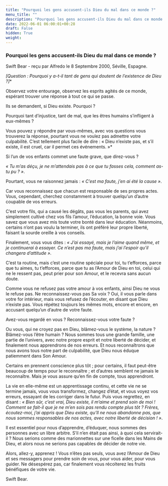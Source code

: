 ```yaml
---
title: "Pourquoi les gens accusent-ils Dieu du mal dans ce monde ?"
menu_title: ""
description: "Pourquoi les gens accusent-ils Dieu du mal dans ce monde ?"
date: 2022-06-01 06:00:01+00:28
draft: False
hidden: True
weight:
---
```

### Pourquoi les gens accusent-ils Dieu du mal dans ce monde ?

Swift Bear - reçu par Alfredo le 8 Septembre 2000, Séville, Espagne.

*[Question : Pourquoi y a-t-il tant de gens qui doutent de l’existence de Dieu ?]**

Observez votre entourage, observez les esprits agités de ce monde, espérant trouver une réponse à tout ce qui se passe.

Ils se demandent, si Dieu existe. Pourquoi ?

Pourquoi tant d’injustice, tant de mal, que les êtres humains s’infligent à eux-mêmes ?

Vous pouvez y répondre par vous-mêmes, avec vos questions vous trouverez la réponse, pourtant vous ne voulez pas admettre votre culpabilité. C’est tellement plus facile de dire : « Dieu n’existe pas, et s’il existe, il est cruel, car il permet ces événements. »*

Si l’un de vos enfants commet une faute grave, que direz-vous ?

*« Tu m’as déçu, je ne m’attendais pas à ce que tu fasses cela, comment as-tu pu ? »*.

Pourtant, vous ne raisonnez jamais : *« C’est ma faute, j’en ai été la cause »*.

Car vous reconnaissez que chacun est responsable de ses propres actes. Vous, cependant, cherchez constamment à trouver quelqu’un d’autre coupable de vos erreurs.

C’est votre fils, qui a causé les dégâts, pas vous les parents, qui avez simplement cultivé chez vos fils l’amour, l’éducation, la bonne voie. Vous savez que vous avez mis toute votre bonté dans leur éducation. Néanmoins, certains n’ont pas voulu la terminer, ils ont préféré leur propre liberté, faisant la sourde oreille à vos conseils.

Finalement, vous vous dites : *« J’ai essayé, mais je l’aime quand même, et je continuerai à essayer. Ce n’est pas ma faute, mais j’ai l’espoir qu’il changera d’attitude »*.

C’est ta routine, mais c’est une routine spéciale pour toi, tu t’efforces, parce que tu aimes, tu t’efforces, parce que tu as l’Amour de Dieu en toi, celui qui ne le ressent pas, peut prier pour son Amour, et le recevra sans aucun doute.

Comme vous ne refusez pas votre amour à vos enfants, ainsi Dieu ne vous le refuse pas. Ne reconnaissez-vous pas Sa voix ? Oui, il vous parle dans votre for intérieur, mais vous refusez de l’écouter, en disant que Dieu n’existe pas. Vous répétez toujours les mêmes mots, encore et encore, en accusant quelqu’un d’autre de votre faute.

Avez-vous regardé en vous ? Reconnaissez-vous votre faute ?

Ou vous, qui ne croyez pas en Dieu, blâmez-vous le système, la nature ? Blâmez-vous l’être humain ?
Nous sommes tous une grande famille, une partie de l’univers, avec notre propre esprit et notre liberté de décider, et finalement nous apprendrons de nos erreurs. Et nous reconnaîtrons que nous avons tous notre part de culpabilité, que Dieu nous éduque patiemment dans Son Amour.

Certains en prennent conscience plus tôt ; pour certains, il faut peut-être beaucoup de temps pour le reconnaître ; et d’autres semblent ne jamais le reconnaître. Mais je vous assure qu’en fin de compte, tous apprendront.

La vie en elle-même est un apprentissage continu, et cette vie ne se termine jamais, vous vous transformez, changez d’état, et vous voyez vos erreurs, essayant de les corriger dans le futur. Puis vous regrettez, en disant : *« Bien sûr, c’est vrai, Dieu existe, il m’aime et prend soin de moi ! Comment se fait-il que je ne m’en sois pas rendu compte plus tôt ? Frères, écoutez-moi, j’ai appris que Dieu existe, qu’Il ne nous abandonne pas, que nous sommes responsables de nos actes, avec notre liberté de décision ! »*.

Il est essentiel pour nous d’apprendre, d’éduquer, nous sommes des personnes avec un libre arbitre. S’il n’en était pas ainsi, à quoi cela servirait-il ? Nous serions comme des marionnettes sur une ficelle dans les Mains de Dieu, et alors nous ne serions pas capables de décider de notre vie.

Alors, allez-y, apprenez ! Vous n’êtes pas seuls, vous avez l’Amour de Dieu et ses messagers pour prendre soin de vous, pour vous aider, pour vous guider. Ne désespérez pas, car finalement vous récolterez les fruits bénéfiques de votre vie.

Swift Bear.